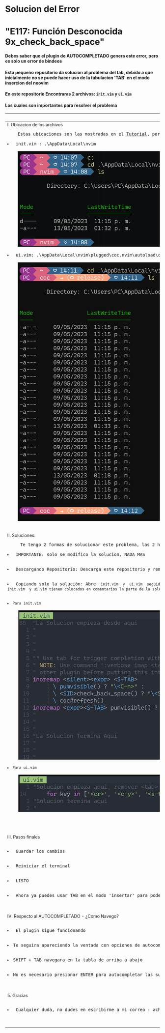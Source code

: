 # Solucion del Error
# "E117: Función Desconocida <SNR>9x_check_back_space"
#### Debes saber que el plugin de AUTOCOMPLETADO genera este error, pero es solo un error de bindeos
#### Esta pequeño repositorio da solucion al problema del tab, debido a que inicialmente no se puede hacer uso de la tabulacion 'TAB' en el modo insercion del neovim
#### En este repositorio Encontraras 2 archivos: <code>init.vim</code> y <code>ui.vim</code>
#### Los cuales son importantes para resolver el problema
<table>
<theader>
<tr><th> GUIA </tr></th>
</theader>
<tbody>
  <tr><td>I. Ubicacion de los archivos
    <pre>
    Estas ubicaciones son las mostradas en el <a href="https://www.youtube.com/watch?v=N0Zq1xhJEes">Tutorial</a>, por lo tanto son ubicaciones por defecto.
    <li> init.vim : .\AppData\Local\nvim </li>
    <img src="./img/ubinit.png">
    <li> ui.vim: .\AppData\Local\nvim\plugged\coc.nvim\autoload\coc </li>
    <img src="./img/ubui.png">
    </pre>
    </tr></td>
 
    
   <tr><td>II. Soluciones:  
     <pre>
     Te tengo 2 formas de solucionar este problema, las 2 hacen lo mismo, tu decides cual elegir
     <li> IMPORTANTE: solo se modifico la solucion, NADA MAS</li>
     <li> Descargando Repositorio: Descarga este repositorio y remplaza <code> init.vim </code> y <code> ui.vim </code> en las direcciones donde se encuentran </li>
     <li> Copiando solo la solución: Abre <code> init.vim  y  ui.vim  seguidamente remplaza la solucion en tu archivo init.vim y ui.vim respectivamente, init.vim  y ui.vim tienen colocados en comentarios la parte de la solucion.</li>
     <li>Para init.vim </li>
     <img src="./img/solinit.png">
     <li>Para ui.vim </li>
     <img src="./img/solui.png">
     </pre>
   </tr></td>
  
   <tr><td>III. Pasos finales
    <pre>
      <li> Guardar los cambios </li>
      <li> Reiniciar el terminal </li>
      <li> LISTO </li>
      <li> Ahora ya puedes usar TAB en el modo 'insertar' para poder tabular correctamente el codigo</li>
    </pre>
  
   </tr></td>
   <tr><td>IV. Respecto al AUTOCOMPLETADO - ¿Como Navego? 
    <pre>
      <li> El plugin sigue funcionando </li>
      <li>Te seguira apareciendo la ventada con opciones de autocompletado</li>
      <li>SHIFT + TAB navegara en la tabla de arriba a abajo</li>
      <li>No es necesario presionar ENTER para autocompletar las sugerencias de la tabla, basta con SHIFT+TAB para que se autocomplete</li>
     </pre>
   </tr></td>
   
  <tr><td> 5. Gracias
    <pre>
      <li> Cualquier duda, no dudes en escribirme a mi correo : achaisa@unsa.edu.pe </li>
    </pre>
   </tr></td>
  </tbody>
  </table>

  

